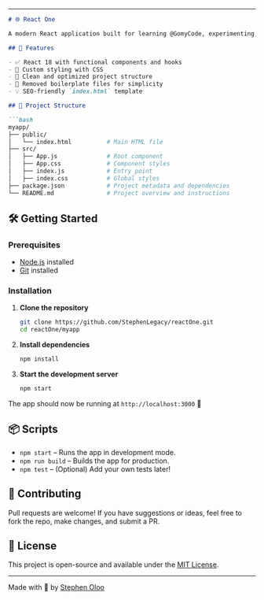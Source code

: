

---

```markdown
# 🌐 React One

A modern React application built for learning @GomyCode, experimenting, and exploring the power of React.js! This project serves as a boilerplate or starter for anyone looking to build dynamic user interfaces using React and modern frontend tools.

## 🚀 Features

- ✅ React 18 with functional components and hooks
- 🎨 Custom styling with CSS
- 🧹 Clean and optimized project structure
- 📁 Removed boilerplate files for simplicity
- 💡 SEO-friendly `index.html` template

## 📂 Project Structure

```bash
myapp/
├── public/
│   └── index.html          # Main HTML file
├── src/
│   ├── App.js              # Root component
│   ├── App.css             # Component styles
│   ├── index.js            # Entry point
│   ├── index.css           # Global styles
├── package.json            # Project metadata and dependencies
└── README.md               # Project overview and instructions
```

## 🛠️ Getting Started

### Prerequisites

- [Node.js](https://nodejs.org/) installed
- [Git](https://git-scm.com/) installed

### Installation

1. **Clone the repository**
   ```bash
   git clone https://github.com/StephenLegacy/reactOne.git
   cd reactOne/myapp
   ```

2. **Install dependencies**
   ```bash
   npm install
   ```

3. **Start the development server**
   ```bash
   npm start
   ```

The app should now be running at `http://localhost:3000` 🚀

## 📦 Scripts

- `npm start` – Runs the app in development mode.
- `npm run build` – Builds the app for production.
- `npm test` – (Optional) Add your own tests later!

## 🙌 Contributing

Pull requests are welcome! If you have suggestions or ideas, feel free to fork the repo, make changes, and submit a PR.

## 📄 License

This project is open-source and available under the [MIT License](LICENSE).

---

Made with 💙 by [Stephen Oloo](https://www.linkedin.com/in/stephenoloolegacyio)
```
